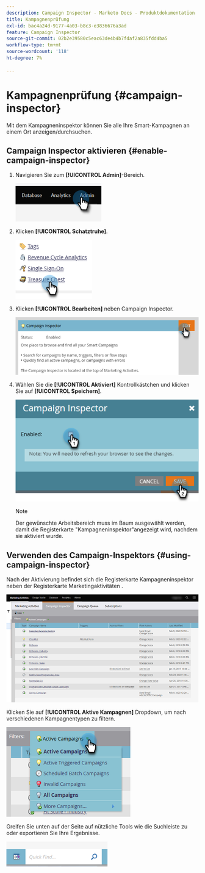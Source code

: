 ```yaml
---
description: Campaign Inspector - Marketo Docs - Produktdokumentation
title: Kampagnenprüfung
exl-id: bac4a24d-9177-4a03-b8c3-e3836676a3ad
feature: Campaign Inspector
source-git-commit: 02b2e39580c5eac63de4b4b7fdaf2a835fdd4ba5
workflow-type: tm+mt
source-wordcount: '118'
ht-degree: 7%

---
```


# Kampagnenprüfung {#campaign-inspector}

Mit dem Kampagneninspektor können Sie alle Ihre Smart-Kampagnen an einem Ort anzeigen/durchsuchen.

## Campaign Inspector aktivieren {#enable-campaign-inspector}

1. Navigieren Sie zum **[!UICONTROL Admin]**-Bereich.

   ![](assets/campaign-inspector-1.png)

1. Klicken **[!UICONTROL Schatztruhe]**.

   ![](assets/campaign-inspector-2.png)

1. Klicken **[!UICONTROL Bearbeiten]** neben Campaign Inspector.

   ![](assets/campaign-inspector-3.png)

1. Wählen Sie die **[!UICONTROL Aktiviert]** Kontrollkästchen und klicken Sie auf **[!UICONTROL Speichern]**.

   ![](assets/campaign-inspector-4.png)

   >[!NOTE]
   >
   >Der gewünschte Arbeitsbereich muss im Baum ausgewählt werden, damit die Registerkarte &quot;Kampagneninspektor&quot;angezeigt wird, nachdem sie aktiviert wurde.

## Verwenden des Campaign-Inspektors {#using-campaign-inspector}

Nach der Aktivierung befindet sich die Registerkarte Kampagneninspektor neben der Registerkarte Marketingaktivitäten .

![](assets/campaign-inspector-5.png)

Klicken Sie auf **[!UICONTROL Aktive Kampagnen]** Dropdown, um nach verschiedenen Kampagnentypen zu filtern.

![](assets/campaign-inspector-6.png)

Greifen Sie unten auf der Seite auf nützliche Tools wie die Suchleiste zu oder exportieren Sie Ihre Ergebnisse.

![](assets/campaign-inspector-7.png)
